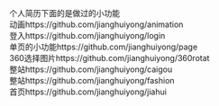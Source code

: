个人简历下面的是做过的小功能<br/>
动画https://github.com/jianghuiyong/animation<br/>
登入https://github.com/jianghuiyong/login<br/>
单页的小功能https://github.com/jianghuiyong/page<br/>
360选择图片https://github.com/jianghuiyong/360rotat<br/>
整站https://github.com/jianghuiyong/caigou<br/>
整站https://github.com/jianghuiyong/fashion<br/>
首页https://github.com/jianghuiyong/jiahui<br/>
